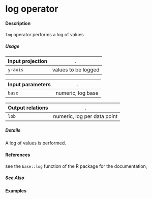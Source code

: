 # log operator

#### Description
`log` operator performs a log of values

##### Usage
Input projection|.
---|---
`y-axis` | values to be logged

Input parameters|.
---|---
`base` | numeric, log base

Output relations|.
---|---
`lob`| numeric, log per data point

##### Details
A log of values is performed.


#### References
see the `base::log` function of the R package for the documentation, 


##### See Also

#### Examples




 
 
